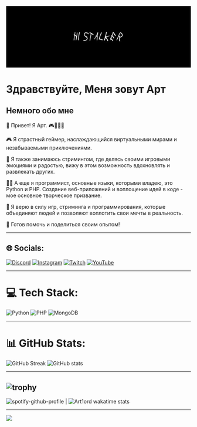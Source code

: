 <div align="center">
  <img src="https://github.com/Art1ord/Art1ord/blob/main/assets/banner.jpg">
</div>

# Здравствуйте, Mеня зовут Арт

## Немного обо мне

🌟 Привет! Я Арт. 🎮🎥👨‍💻

🎮 Я страстный геймер, наслаждающийся виртуальными мирами и незабываемыми приключениями.

🎥 Я также занимаюсь стримингом, где делясь своими игровыми эмоциями и радостью, вижу в этом возможность вдохновлять и развлекать других.

👨‍💻 А еще я программист, основные языки, которыми владею, это Python и PHP. Создание веб-приложений и воплощение идей в коде - мое основное творческое призвание.

🌟 Я верю в силу игр, стриминга и программирования, которые объединяют людей и позволяют воплотить свои мечты в реальность.

💫 Готов помочь и поделиться своим опытом!

---
## 🌐 Socials:
[![Discord](https://img.shields.io/badge/Discord-%237289DA.svg?logo=discord&logoColor=white)](https://discord.gg/https://discord.gg/cBsemkYsGR) [![Instagram](https://img.shields.io/badge/Instagram-%23E4405F.svg?logo=Instagram&logoColor=white)](https://instagram.com/Art1ord) [![Twitch](https://img.shields.io/badge/Twitch-%239146FF.svg?logo=Twitch&logoColor=white)](https://twitch.tv/Art1ord) [![YouTube](https://img.shields.io/badge/YouTube-%23FF0000.svg?logo=YouTube&logoColor=white)](https://youtube.com/@Art1ord) 

 ---
# 💻 Tech Stack:
![Python](https://img.shields.io/badge/python-3670A0?style=for-the-badge&logo=python&logoColor=ffdd54) ![PHP](https://img.shields.io/badge/php-%23777BB4.svg?style=for-the-badge&logo=php&logoColor=white) ![MongoDB](https://img.shields.io/badge/MongoDB-%234ea94b.svg?style=for-the-badge&logo=mongodb&logoColor=white) 

 ---
# 📊 GitHub Stats:
![GitHub Streak](https://streak-stats.demolab.com?user=Art1ord&theme=dark&hide_border=true&locale=ru&date_format=j%2Fn%5B%2FY%5D) ![GitHub stats](https://github-readme-stats.vercel.app/api?username=Art1ord&theme=dark&show_icons=true)

 ---
![trophy](https://github-profile-trophy.vercel.app/?username=Art1ord&theme=juicyfresh&column=7)
 ---

  ![spotify-github-profile](https://spotify-github-profile.vercel.app/api/view?uid=31d75fmhk4rysok2bwstr3kqzz5y&cover_image=true&theme=novatorem&show_offline=false&background_color=121212&interchange=false&bar_color=53b14f&bar_color_cover=false) | ![Art1ord wakatime stats](https://github-readme-stats.vercel.app/api/wakatime?username=d562a936-4693-4ff9-9d36-ec3088680faf)

 ---

[![](https://visitcount.itsvg.in/api?id=Art1ord&icon=2&color=0)](https://visitcount.itsvg.in)     
